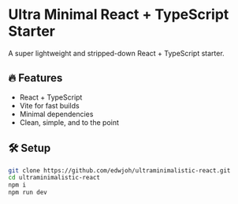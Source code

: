 # Ultra Minimal React + TypeScript Starter

A super lightweight and stripped-down React + TypeScript starter.

## 🔥 Features

-   React + TypeScript
-   Vite for fast builds
-   Minimal dependencies
-   Clean, simple, and to the point

## 🛠 Setup

```bash
git clone https://github.com/edwjoh/ultraminimalistic-react.git
cd ultraminimalistic-react
npm i
npm run dev
```
